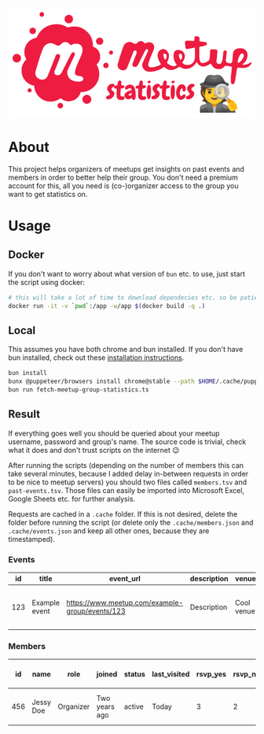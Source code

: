 ![](meetup-statistics.png)

# About

This project helps organizers of meetups get insights on past events and members in order to better help their group. You don't need a premium account for this, all you need is (co-)organizer access to the group you want to get statistics on.

# Usage

## Docker

If you don't want to worry about what version of `bun` etc. to use, just start the script using docker:

```bash
# this will take a lot of time to download dependecies etc. so be patiernt
docker run -it -v `pwd`:/app -w/app $(docker build -q .)
```

## Local

This assumes you have both chrome and bun installed. If you don't have bun installed, check out these [installation instructions](https://bun.sh/docs/installation).

```bash
bun install
bunx @puppeteer/browsers install chrome@stable --path $HOME/.cache/puppeteer
bun run fetch-meetup-group-statistics.ts
```

## Result

If everything goes well you should be queried about your meetup username, password and group's name. The source code is trivial, check what it does and don't trust scripts on the internet 😉

After running the scripts (depending on the number of members this can take several minutes, because I added delay in-between requests in order to be nice to meetup servers) you should two files called `members.tsv` and `past-events.tsv`. Those files can easily be imported into Microsoft Excel, Google Sheets etc. for further analysis.

Requests are cached in a `.cache` folder. If this is not desired, delete the folder before running the script (or delete only the `.cache/members.json` and `.cache/events.json` and keep all other ones, because they are timestamped).

### Events

| id  | title         | event_url                                       | description | venue      | creator | created_time | start_time  | end_time    | going | event_type | host1 | host2 | host3 | attendees                                |
| --- | ------------- | ----------------------------------------------- | ----------- | ---------- | ------- | ------------ | ----------- | ----------- | ----- | ---------- | ----- | ----- | ----- | ---------------------------------------- |
| 123 | Example event | https://www.meetup.com/example-group/events/123 | Description | Cool venue | Me      | Yesterday    | Today 20:00 | Today 21:00 | 99    | PHYSICAL   | Me    |       |       | Sarah, Joe, Miriam, Abdullah, Isaac, Kim |

### Members

| id  | name      | role      | joined        | status | last_visited | rsvp_yes | rsvp_no | rsvp_no_show | questions and answers...     |      |       |     |
| --- | --------- | --------- | ------------- | ------ | ------------ | -------- | ------- | ------------ | ---------------------------- | ---- | ----- | --- |
| 456 | Jessy Doe | Organizer | Two years ago | active | Today        | 3        | 2       | 1            | What is your favorite color? | pink | 1+2=? | 3   |
